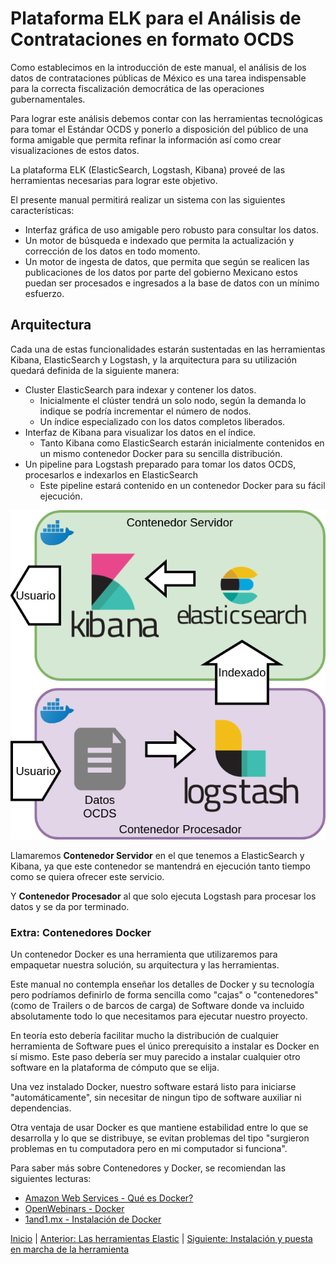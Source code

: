 # Plataforma ELK para el Análisis de Contrataciones en formato OCDS

Como establecimos en la introducción de este manual, el análisis de los datos de contrataciones públicas de México es
una tarea indispensable para la correcta fiscalización democrática de las operaciones gubernamentales.

Para lograr este análisis debemos contar con las herramientas tecnológicas para tomar el Estándar OCDS y ponerlo a
disposición del público de una forma amigable que permita refinar la información así como crear visualizaciones de estos
datos.

La plataforma ELK (ElasticSearch, Logstash, Kibana) proveé de las herramientas necesarias para lograr este objetivo.

El presente manual permitirá realizar un sistema con las siguientes características:

- Interfaz gráfica de uso amigable pero robusto para consultar los datos.
- Un motor de búsqueda e indexado que permita la actualización y corrección de los datos en todo momento.
- Un motor de ingesta de datos, que permita que según se realicen las publicaciones de los datos por parte del gobierno
  Mexicano estos puedan ser procesados e ingresados a la base de datos con un mínimo esfuerzo.

## Arquitectura

Cada una de estas funcionalidades estarán sustentadas en las herramientas Kibana, ElasticSearch y Logstash, y la
arquitectura para su utilización quedará definida de la siguiente manera:

- Cluster ElasticSearch para indexar y contener los datos.
    - Inicialmente el clúster tendrá un solo nodo, según la demanda lo indique se podría incrementar el número de nodos.
    - Un índice especializado con los datos completos liberados.
- Interfaz de Kibana para visualizar los datos en el índice.
    - Tanto Kibana como ElasticSearch estarán inicialmente contenidos en un mismo contenedor Docker para su sencilla distribución.
- Un pipeline para Logstash preparado para tomar los datos OCDS, procesarlos e indexarlos en ElasticSearch
    - Este pipeline estará contenido en un contenedor Docker para su fácil ejecución.

!["Plataforma ELK"](arquitectura.png "Plataforma ELK")

Llamaremos **Contenedor Servidor** en el que tenemos a ElasticSearch y Kibana, ya que este contenedor se mantendrá en
ejecución tanto tiempo como se quiera ofrecer este servicio.

Y **Contenedor Procesador** al que solo ejecuta Logstash para procesar los datos y se da por terminado.

### Extra: Contenedores Docker

Un contenedor Docker es una herramienta que utilizaremos para empaquetar nuestra solución, su arquitectura y las
herramientas.

Este manual no contempla enseñar los detalles de Docker y su tecnología pero podríamos definirlo de forma sencilla como
"cajas" o "contenedores" (como de Trailers o de barcos de carga) de Software donde va incluido absolutamente todo lo que
necesitamos para ejecutar nuestro proyecto.

En teoría esto debería facilitar mucho la distribución de cualquier herramienta de Software pues el único prerequisito a
instalar es Docker en sí mismo. Este paso debería ser muy parecido a instalar cualquier otro software en la plataforma
de cómputo que se elija.

Una vez instalado Docker, nuestro software estará listo para iniciarse "automáticamente", sin necesitar de ningun tipo
de software auxiliar ni dependencias.

Otra ventaja de usar Docker es que mantiene estabilidad entre lo que se desarrolla y lo que se distribuye, se evitan
problemas del tipo "surgieron problemas en tu computadora pero en mi computador si funciona".

Para saber más sobre Contenedores y Docker, se recomiendan las siguientes lecturas:
- [Amazon Web Services - Qué es Docker?](https://aws.amazon.com/es/docker/)
- [OpenWebinars - Docker](https://openwebinars.net/blog/docker-que-es-sus-principales-caracteristicas/)
- [1and1.mx - Instalación de Docker](https://www.1and1.mx/digitalguide/servidores/configuracion/tutorial-docker-instalacion-y-primeros-pasos/)

[Inicio](../README.md) | [Anterior: Las herramientas Elastic](Seccion1.md) | [Siguiente: Instalación y puesta en marcha de la herramienta](Seccion3.md)
